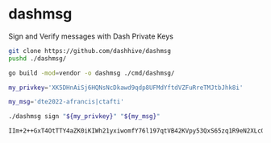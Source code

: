 # dashmsg

Sign and Verify messages with Dash Private Keys

```bash
git clone https://github.com/dashhive/dashmsg
pushd ./dashmsg/
```

```bash
go build -mod=vendor -o dashmsg ./cmd/dashmsg/
```

```bash
my_privkey='XK5DHnAiSj6HQNsNcDkawd9qdp8UFMdYftdVZFuRreTMJtbJhk8i'

my_msg='dte2022-afrancis|ctafti'

./dashmsg sign "${my_privkey}" "${my_msg}"
```

```txt
IIm+2++GxT4OtTTY4aZK0iKIWh21yxiwomfY76l197qtVB42KVpy53QxS65zq1R9eN2XLcGh2YsedsVtsmrw2OE=
```
